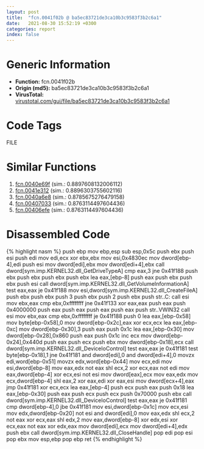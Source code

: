 ```yaml
---
layout: post
title:  "fcn.0041f02b @ ba5ec83721de3ca10b3c9583f3b2c6a1"
date:   2021-08-30 15:52:19 +0300
categories: report
index: false
---
```


# Generic Information
- **Function:** fcn.0041f02b
- **Origin (md5):** ba5ec83721de3ca10b3c9583f3b2c6a1
- **VirusTotal:** [virustotal.com/gui/file/ba5ec83721de3ca10b3c9583f3b2c6a1][virustotal_ref]

# Code Tags
<span class="tag" id="FILE">FILE</span>


# Similar Functions

1. [fcn.0040e69f][similar_1_ref] (sim.: 0.8897608132006112)
2. [fcn.0041e312][similar_2_ref] (sim.: 0.8896303755602116)
3. [fcn.0040a6e8][similar_3_ref] (sim.: 0.8785675276479158)
4. [fcn.00407033][similar_4_ref] (sim.: 0.8763114497604436)
5. [fcn.00406efe][similar_5_ref] (sim.: 0.8763114497604436)


# Disassembled Code

{% highlight nasm %}
push ebp
mov ebp,esp
sub esp,0x5c
push ebx
push esi
push edi
mov edi,ecx
xor ebx,ebx
mov esi,0x4830ec
mov dword[ebp-4],edi
push esi
mov dword[edi],ebx
mov dword[edi+4],ebx
call dword[sym.imp.KERNEL32.dll_GetDriveTypeA]
cmp eax,3
jne 0x41f188
push ebx
push ebx
push ebx
push ebx
lea eax,[ebp-8]
push eax
push ebx
push ebx
push esi
call dword[sym.imp.KERNEL32.dll_GetVolumeInformationA]
test eax,eax
je 0x41f188
mov esi,dword[sym.imp.KERNEL32.dll_CreateFileA]
push ebx
push ebx
push 3
push ebx
push 2
push ebx
push str..C:
call esi
mov ebx,eax
cmp ebx,0xffffffff
jne 0x41f133
xor eax,eax
push eax
push 0x4000000
push eax
push eax
push eax
push eax
push str..VWIN32
call esi
mov ebx,eax
cmp ebx,0xffffffff
je 0x41f188
push 0
lea eax,[ebp-0x58]
mov byte[ebp-0x58],0
mov dword[ebp-0x2c],eax
xor ecx,ecx
lea eax,[ebp-0xc]
mov dword[ebp-0x30],3
push eax
push 0x1c
lea eax,[ebp-0x30]
mov dword[ebp-0x28],0x860
push eax
push 0x1c
inc ecx
mov dword[ebp-0x24],0x440d
push eax
push ecx
push ebx
mov dword[ebp-0x18],ecx
call dword[sym.imp.KERNEL32.dll_DeviceIoControl]
test eax,eax
je 0x41f181
test byte[ebp-0x18],1
jne 0x41f181
and dword[edi],0
and dword[edi+4],0
movzx edi,word[ebp-0x51]
movzx edx,word[ebp-0x44]
mov ecx,edi
mov esi,dword[ebp-8]
mov eax,edx
not eax
shl ecx,2
xor ecx,eax
not edi
mov eax,dword[ebp-4]
xor ecx,esi
not esi
mov dword[eax],ecx
mov eax,edx
mov ecx,dword[ebp-4]
shl eax,2
xor eax,edi
xor eax,esi
mov dword[ecx+4],eax
jmp 0x41f181
xor ecx,ecx
lea eax,[ebp-4]
push ecx
push eax
push 0x18
lea eax,[ebp-0x30]
push eax
push ecx
push ecx
push 0x70000
push ebx
call dword[sym.imp.KERNEL32.dll_DeviceIoControl]
test eax,eax
je 0x41f181
cmp dword[ebp-4],0
jbe 0x41f181
mov esi,dword[ebp-0x1c]
mov ecx,esi
mov edx,dword[ebp-0x20]
not esi
and dword[edi],0
mov eax,edx
shl ecx,2
not eax
xor ecx,eax
shl edx,2
mov eax,dword[ebp-8]
xor edx,esi
xor ecx,eax
not eax
xor edx,eax
mov dword[edi],ecx
mov dword[edi+4],edx
push ebx
call dword[sym.imp.KERNEL32.dll_CloseHandle]
pop edi
pop esi
pop ebx
mov esp,ebp
pop ebp
ret
{% endhighlight %}


[similar_1_ref]: /report/fcn.0040e69f@ba5ec83721de3ca10b3c9583f3b2c6a1
[similar_2_ref]: /report/fcn.0041e312@ba5ec83721de3ca10b3c9583f3b2c6a1
[similar_3_ref]: /report/fcn.0040a6e8@ba5ec83721de3ca10b3c9583f3b2c6a1
[similar_4_ref]: /report/fcn.00407033@13efdafd5b4f5d3a5dcb240b696c267c
[similar_5_ref]: /report/fcn.00406efe@999ae3491971c32d67bd4c32561ea381
[virustotal_ref]: https://www.virustotal.com/gui/file/ba5ec83721de3ca10b3c9583f3b2c6a1